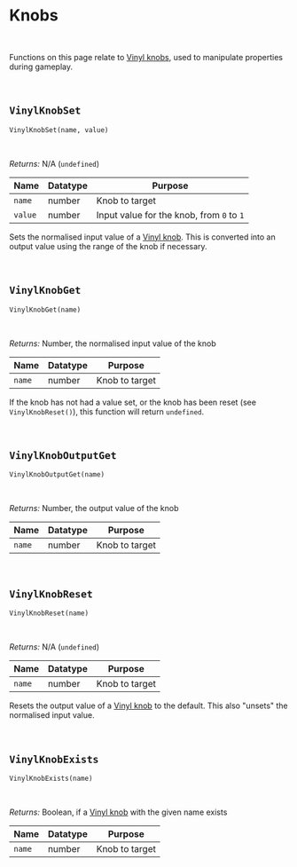 # Knobs

&nbsp;

Functions on this page relate to [Vinyl knobs](Terminology), used to manipulate properties during gameplay.

&nbsp;

## `VinylKnobSet`

`VinylKnobSet(name, value)`

&nbsp;

*Returns:* N/A (`undefined`)

|Name   |Datatype|Purpose                                  |
|-------|--------|-----------------------------------------|
|`name` |number  |Knob to target                           |
|`value`|number  |Input value for the knob, from `0` to `1`|

Sets the normalised input value of a [Vinyl knob](Terminology). This is converted into an output value using the range of the knob if necessary.

&nbsp;

## `VinylKnobGet`

`VinylKnobGet(name)`

&nbsp;

*Returns:* Number, the normalised input value of the knob

|Name  |Datatype|Purpose       |
|------|--------|--------------|
|`name`|number  |Knob to target|

If the knob has not had a value set, or the knob has been reset (see `VinylKnobReset()`), this function will return `undefined`.

&nbsp;

## `VinylKnobOutputGet`

`VinylKnobOutputGet(name)`

&nbsp;

*Returns:* Number, the output value of the knob

|Name  |Datatype|Purpose       |
|------|--------|--------------|
|`name`|number  |Knob to target|

&nbsp;

## `VinylKnobReset`

`VinylKnobReset(name)`

&nbsp;

*Returns:* N/A (`undefined`)

|Name  |Datatype|Purpose       |
|------|--------|--------------|
|`name`|number  |Knob to target|

Resets the output value of a [Vinyl knob](Terminology) to the default. This also "unsets" the normalised input value.

&nbsp;

## `VinylKnobExists`

`VinylKnobExists(name)`

&nbsp;

*Returns:* Boolean, if a [Vinyl knob](Terminology) with the given name exists

|Name  |Datatype|Purpose       |
|------|--------|--------------|
|`name`|number  |Knob to target|